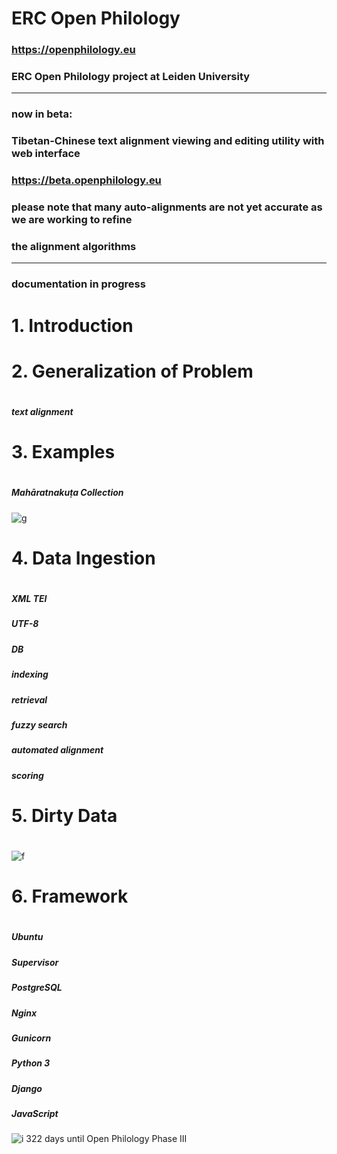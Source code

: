 # ERC Open Philology

### https://openphilology.eu
### ERC Open Philology project at Leiden University

***

### now in beta:
### Tibetan-Chinese text alignment viewing and editing utility with web interface
### https://beta.openphilology.eu

### please note that many auto-alignments are not yet accurate as we are working to refine
### the alignment algorithms

***

### documentation in progress

#
# 1. Introduction
#

#
# 2. Generalization of Problem
#
##### text alignment

#
# 3. Examples
#
##### Mahāratnakuṭa Collection
![g](https://openphilology.eu/media/pages/news/1898924401-1555331596/newsaas2019.03.23o.png)
#
# 4. Data Ingestion
#
##### XML TEI
##### UTF-8
##### DB
##### indexing
##### retrieval
##### fuzzy search
##### automated alignment
##### scoring

#
# 5. Dirty Data
#
![f](https://openphilology.eu/media/pages/news/2225901429-1553523766/newsdadh2018.png)

#
# 6. Framework
#
##### Ubuntu
##### Supervisor
##### PostgreSQL
##### Nginx
##### Gunicorn
##### Python 3
##### Django
##### JavaScript

![i](https://openphilology.eu/media/pages/news/524279882-1558970201/newsdatech2019.05.png)
322 days until Open Philology Phase III